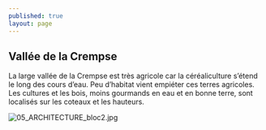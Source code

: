 ```yaml
---
published: true
layout: page
---
```


## Vallée de la Crempse

La large vallée de la Crempse est très agricole car la céréaliculture s’étend le long des cours d’eau. Peu d’habitat vient empiéter ces terres agricoles. Les cultures et les bois, moins gourmands en eau et en bonne terre, sont localisés sur les coteaux et les hauteurs. 

![05_ARCHITECTURE_bloc2.jpg]({{site.baseurl}}/data/images/5/architecture/05_ARCHITECTURE_bloc2.jpg)

